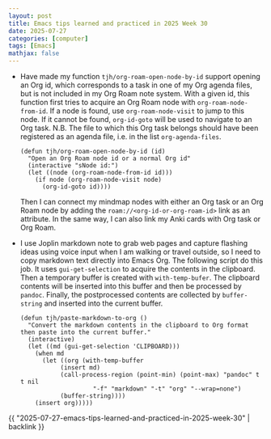 ```yaml
---
layout: post
title: Emacs tips learned and practiced in 2025 Week 30
date: 2025-07-27
categories: [computer]
tags: [Emacs]
mathjax: false
---
```


-   Have made my function `tjh/org-roam-open-node-by-id` support opening an Org id, which corresponds to a task in one of my Org agenda files, but is not included in my Org Roam note system. With a given id, this function first tries to acquire an Org Roam node with `org-roam-node-from-id`. If a node is found, use `org-roam-node-visit` to jump to this node. If it cannot be found, `org-id-goto` will be used to navigate to an Org task. N.B. The file to which this Org task belongs should have been registered as an agenda file, i.e. in the list `org-agenda-files`.
    
    ```elisp
    (defun tjh/org-roam-open-node-by-id (id)
      "Open an Org Roam node id or a normal Org id"
      (interactive "sNode id:")
      (let ((node (org-roam-node-from-id id)))
        (if node (org-roam-node-visit node)
          (org-id-goto id))))
    ```
    
    Then I can connect my mindmap nodes with either an Org task or an Org Roam node by adding the `roam://<org-id-or-org-roam-id>` link as an attribute. In the same way, I can also link my Anki cards with Org task or Org Roam.
-   I use Joplin markdown note to grab web pages and capture flashing ideas using voice input when I am walking or travel outside, so I need to copy markdown text directly into Emacs Org. The following script do this job. It uses `gui-get-selection` to acquire the contents in the clipboard. Then a temporary buffer is created with `with-temp-bufer`. The clipboard contents will be inserted into this buffer and then be processed by `pandoc`. Finally, the postprocessed contents are collected by `buffer-string` and inserted into the current buffer.
    
    ```elisp
    (defun tjh/paste-markdown-to-org ()
      "Convert the markdown contents in the clipboard to Org format then paste into the current buffer."
      (interactive)
      (let ((md (gui-get-selection 'CLIPBOARD)))
        (when md
          (let ((org (with-temp-buffer
    		   (insert md)
    		   (call-process-region (point-min) (point-max) "pandoc" t t nil
    					"-f" "markdown" "-t" "org" "--wrap=none")
    		   (buffer-string))))
    	(insert org)))))
    ```

{{ "2025-07-27-emacs-tips-learned-and-practiced-in-2025-week-30" | backlink }}
